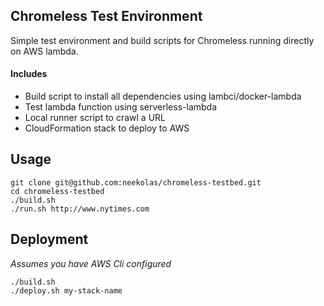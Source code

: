 ## Chromeless Test Environment

Simple test environment and build scripts for Chromeless running directly on AWS lambda.

#### Includes
- Build script to install all dependencies using lambci/docker-lambda
- Test lambda function using serverless-lambda
- Local runner script to crawl a URL
- CloudFormation stack to deploy to AWS

## Usage
```
git clone git@github.com:neekolas/chromeless-testbed.git
cd chromeless-testbed
./build.sh
./run.sh http://www.nytimes.com
```

## Deployment
_Assumes you have AWS Cli configured_
```
./build.sh
./deploy.sh my-stack-name
```
